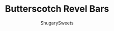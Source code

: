---
layout: ../../layouts/MarkdownPostLayout.astro
title: Butterscotch Revel Bars
author: ShugarySweets
pubDate: 2019-01-15
description: "Chewy and sweet, these Butterscotch Revel Bars are a wonderful dessert to make for your next potluck, bake sale or party. They are also a great treat to bake and freeze for school lunches!"
image_url: https://www.shugarysweets.com/wp-content/uploads/2016/08/butterscotch-revel-bars-1.jpg
tags: ["Cookies","American"]
calories: 135
protein: 2
carbohydrates: 19
fats: 6
fiber: 1
ingredients: ["1 cup unsalted butter, softened (divided)","2 cups light brown sugar, packed","1 teaspoon baking soda","2 large eggs","2 teaspoons vanilla extract","2 cups all-purpose flour","3 cups quick-cook oatmeal","1 can (14 ounce) sweetened condensed milk","1 package (11 ounce) butterscotch chips"]
serves: 36
time: "38 minutes"
prepTime: "10 minutes"
instructions: ["Preheat oven to 350°F. Line a 15x10x1-inch baking sheet with parchment paper. Set aside.","In a large bowl, beat 14 Tbsp of butter (reserving the extra two for later), and brown sugar until well blended. Add in baking soda, eggs and vanilla extract. Beat until combined. Add flour and oats and mix until blended. Set aside.","In a small saucepan, combine sweetened condensed milk and 2 Tbsp butter. Heat over low heat until butter is melted. Fold in butterscotch morsels and stir constantly until melted and smooth.","Press 2/3 of cookie dough into bottom of baking sheet. Keep pressing with your fingertips, it will fit, honest!! Pour butterscotch mixture over top of cookie dough and spread evenly. Drop remaining dough by teaspoon over the top (will not cover completely, that's okay).","Bake for 25-28 minutes until browned. Cool completely. Cut and enjoy. Store in airtight container (best when chilled)!"]
nutrition: ["135 calories","19 grams carbohydrates","24 milligrams cholesterol","6 grams fat","1 grams fiber","2 grams protein","3 grams saturated fat","49 milligrams sodium","11 grams sugar","0 grams trans fat","2 grams unsaturated fat"]
---